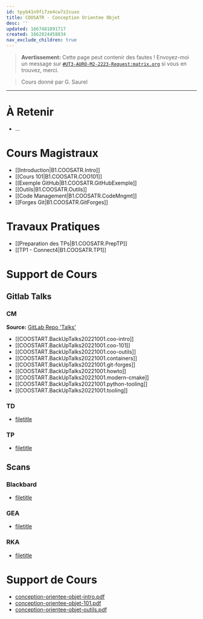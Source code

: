 ```yaml
---
id: tpyb41n9fi7ze4cw7z2cuxo
title: COOSATR - Conception Orientee Objet
desc: ''
updated: 1667481891717
created: 1662024458834
nav_exclude_children: true
---
```


> **Avertissement:**
Cette page peut contenir des fautes ! Envoyez-moi un message sur [`#UT3-AURO-M2-2223-Request:matrix.org`](https://matrix.to/#/#UT3-AURO-M2-2223-Request:matrix.org) si vous en trouvez, merci.

> Cours donné par G. Saurel

---

# À Retenir

- ...

# Cours Magistraux

- [[Introduction|B1.COOSATR.Intro]]
- [[Cours 101|B1.COOSATR.COO101]]
- [[Exemple GitHub|B1.COOSATR.GitHubExemple]]
- [[Outils|B1.COOSATR.Outils]]
- [[Code Management|B1.COOSATR.CodeMngmt]]
- [[Forges Git|B1.COOSATR.GitForges]]

# Travaux Pratiques

- [[Preparation des TPs|B1.COOSATR.PrepTP]]
- [[TP1 - Connect4|B1.COOSATR.TP1]]

# Support de Cours

## Gitlab Talks

### CM

**Source:** [GitLab Repo 'Talks'](https://gitlab.laas.fr/gsaurel/talks)


- [[COOSTART.BackUpTalks20221001.coo-intro]]
- [[COOSTART.BackUpTalks20221001.coo-101]]
- [[COOSTART.BackUpTalks20221001.coo-outils]]
- [[COOSTART.BackUpTalks20221001.containers]]
- [[COOSTART.BackUpTalks20221001.git-forges]]
- [[COOSTART.BackUpTalks20221001.howto]]
- [[COOSTART.BackUpTalks20221001.modern-cmake]]
- [[COOSTART.BackUpTalks20221001.python-tooling]]
- [[COOSTART.BackUpTalks20221001.tooling]]


### TD

- [filetitle](https://raw.githubusercontent.com/TunnARK/UT3-AURO-2223-S10-Dendron/main/vault/assets/filetitle)


### TP

- [filetitle](https://raw.githubusercontent.com/TunnARK/UT3-AURO-2223-S10-Dendron/main/vault/assets/filetitle)


## Scans

### Blackbard

- [filetitle](https://raw.githubusercontent.com/TunnARK/UT3-AURO-2223-S10-Dendron/main/vault/assets/filetitle)

### GEA

- [filetitle](https://raw.githubusercontent.com/TunnARK/UT3-AURO-2223-S10-Dendron/main/vault/assets/filetitle)


### RKA

- [filetitle](https://raw.githubusercontent.com/TunnARK/UT3-AURO-2223-S10-Dendron/main/vault/assets/filetitle)



# Support de Cours

- [conception-orientee-objet-intro.pdf](https://homepages.laas.fr/gsaurel/talks/conception-orientee-objet-intro.pdf)
- [conception-orientee-objet-101.pdf](https://homepages.laas.fr/gsaurel/talks/conception-orientee-objet-101.pdf)
- [conception-orientee-objet-outils.pdf](https://homepages.laas.fr/gsaurel/talks/conception-orientee-objet-outils.pdf)

